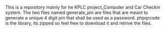 This is a repository mainly for he KPLC project_Computer and Car Checkin system.
The two files named generate_pin are files that are meant to generate a unique 4 digit pin that shall be used as a password.
phpqrcode is the library, its zipped so feel free to download it and retrive the files.

